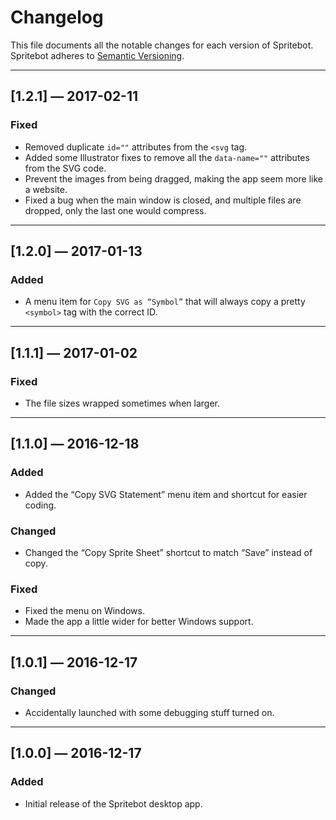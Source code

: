 # Changelog

This file documents all the notable changes for each version of Spritebot.
Spritebot adheres to [Semantic Versioning](http://semver.org/).

---

## [1.2.1] — 2017-02-11

### Fixed

- Removed duplicate `id=""` attributes from the `<svg` tag.
- Added some Illustrator fixes to remove all the `data-name=""` attributes from the SVG code.
- Prevent the images from being dragged, making the app seem more like a website.
- Fixed a bug when the main window is closed, and multiple files are dropped, only the last one would compress.

---

## [1.2.0] — 2017-01-13

### Added

- A menu item for `Copy SVG as “Symbol”` that will always copy a pretty `<symbol>` tag with the correct ID.

---

## [1.1.1] — 2017-01-02

### Fixed

- The file sizes wrapped sometimes when larger.

---

## [1.1.0] — 2016-12-18

### Added

- Added the “Copy SVG <use> Statement” menu item and shortcut for easier coding.

### Changed

- Changed the “Copy Sprite Sheet” shortcut to match “Save” instead of copy.

### Fixed

- Fixed the menu on Windows.
- Made the app a little wider for better Windows support.

---

## [1.0.1] — 2016-12-17

### Changed

- Accidentally launched with some debugging stuff turned on.

---

## [1.0.0] — 2016-12-17

### Added

- Initial release of the Spritebot desktop app.
